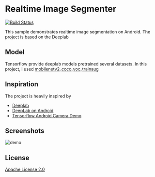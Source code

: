 # Realtime Image Segmenter

[![Build Status](https://travis-ci.org/pillarpond/image-segmenter-android.svg?branch=master)](https://travis-ci.org/pillarpond/image-segmenter-android)

This sample demonstrates realtime image segmentation on Android. The project is based on the [Deeplab](http://liangchiehchen.com/projects/DeepLab.html)

## Model
Tensorflow provide deeplab models pretrained several datasets. In this project, I used [mobilenetv2_coco_voc_trainaug](http://download.tensorflow.org/models/deeplabv3_mnv2_pascal_train_aug_2018_01_29.tar.gz)

## Inspiration
The project is heavily inspired by
* [Deeplab](https://github.com/tensorflow/models/tree/master/research/deeplab)
* [DeepLab on Android](https://github.com/dailystudio/ml/tree/master/deeplab)
* [Tensorflow Android Camera Demo](https://github.com/tensorflow/tensorflow/tree/master/tensorflow/examples/android)

## Screenshots
![demo](./demo.gif)

## License
[Apache License 2.0](./LICENSE)
